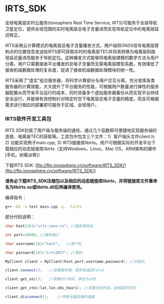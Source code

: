 # IRTS_SDK

全球电离层实时云服务(Ionosphere Real Time Service, IRTS)可服务于全球导航卫星定位，提供全球范围的实时电离层总电子含量进而实现导航定位中的电离层延迟修正。

IRTS采用云计算模式的电离层总电子含量播发方式。用户端将GNSS信号电离层穿刺点的位置信息发送给IRTS即可获取实时的电离层TEC并将其转换为电离层斜路径延迟量进而服务于导航定位。这种播发方式能够将电离层建模的数学方法与用户分离，用户只需要接收平台播发的总电子含量而无需电离层模型系数，有效降低了接收机端数据处理的复杂度，促进了接收机端数据处理模块的统一性。


IRTS采用了“虚实”组合服务器，将科学计算部分与用户交互分离，充分发挥各类服务器的计算效能，大大提升了平台服务的性能，可根据用户数量进行弹性的服务器配置从而节省平台运行的成本，同时具备多个虚拟服务器备份从而实现平台持续安全运行，并能够有效控制针对特定时空下电离层总电子含量的精度，而且可根据需求进行相应的部署即可服务于区域、全球用户。

### IRTS软件开发工具包

IRTS SDK封装了用户端与服务端的通信，通过几个函数即可便捷地实现服务端的连接、电离层TEC的获取等。工具包中包含三个文件：1）客户端头文件client.h; 2) 功能实现例子main.cpp; 3) IRTS链接库libirts。用户可根据实际的开发平台下载相应的动态链接库libirts（支持Windows，Linux，Mac OS，ARM架构的硬件[手机，树莓派等]）

下载IRTS SDK: [ftp://ftp.ionosphere.cn/software/IRTS_SDK/](ftp://ftp.ionosphere.cn/software/IRTS_SDK/)

**请务必下载IRTS_SDK压缩包以及相应的动态链接库libirts，并将链接库文件重命名为libirts.so或libirts.dll后再编译使用。**

编译指令：
```bash
g++ -O2 -o test main.cpp -L. -lirts
```

部分代码说明：
```C++
char host[20]="irts.iono.cn"; //服务端地址

int port=10086;	//服务端口

char username[10]="test";	//用户名

char password[10]="irts2017"; //密码

MyClient client = MyClient(host,port,username,password); //初始化

client.connect();	//连接服务端，若失败返回false

client.get_utc();	//获取UTC时间，单位为小时

client.get_vtec(lat,lon,obs_hour1);	//获取对应时间、经纬度的VTEC

client.disconnect();	//中断与服务端的连接
```



